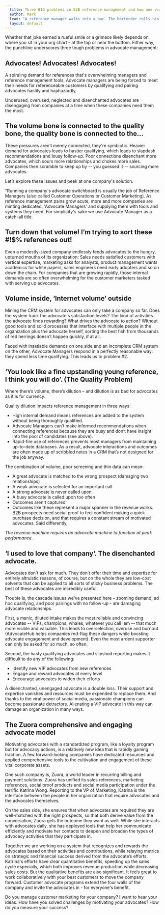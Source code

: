 ```yaml
---
  title: Three BIG problems in B2B reference management and how one visionary company is solving them
  author: Mark
  lead: "A reference manager walks into a bar. The bartender rolls his eyes and says, \"Let me guess, five of everything?\" The manager says, \"That was yesterday, now I need 20\"."
  layout: default
---
```

Whether that joke earned a rueful smile or a grimace likely depends on where you sit in your org chart - at the top or near the bottom. Either way, the punchline underscores three tough problems in advocate management: 

Advocates! Advocates! Advocates!
--------------------------------
A spiraling demand for references that's overwhelming managers and reference management tools,
Advocate managers are being forced to meet their needs for referenceable customers by qualifying and pairing advocates hastily and haphazardly,

Underused, overused, neglected and disenchanted advocates are disengaging from companies at a time when these companies need them the most.

The volume bone is connected to the quality bone, the quality bone is connected to the...
--------------------------------------------------------------------------------------------
These pressures aren't merely connected, they're symbiotic. Heavier demand for advocates leads to hastier qualifying, which leads to slapdash recommendations and lousy follow-up. Poor connections disenchant more advocates, which sours more relationships and chokes more sales. Companies then scramble to keep up by -- you guessed it -- sourcing more advocates.

Let’s explore these issues and peek at one company's solution.

“Running a company's advocate switchboard is usually the job of Reference Managers (also called Customer Operations or Customer Marketing). As reference management pains grow acute, more and more companies are minting dedicated, 'Advocate Managers' and supplying them with tools and systems they need. For simplicity's sake we use Advocate Manager as a catch-all title.

Turn down that volume! I’m trying to sort these #!$% references out!
--------------------------------------------------------------------
Even a modestly-sized company endlessly feeds advocates to the hungry, upturned mouths of its organization: Sales needs satisfied customers with vertical expertise, marketing asks for analysts, product management wants academics for white papers, sales engineers need early adopters and so on down the chain. For companies that are growing rapidly, those internal demands are so often overwhelming for the customer marketers tasked with serving up advocates.

Volume inside, ‘Internet volume’ outside
----------------------------------------
Mining the CRM system for advocates can only take a company so far. Does the system track the advocate's satisfaction levels? The kind of activities the advocate finds rewarding? What drives the advocate to action? Without good tools and solid processes that interface with multiple people in the organization plus the advocate herself, sorting the best fish from thousands of red herrings doesn't happen quickly, if at all.

Faced with insatiable demands on one side and an incomplete CRM system on the other, Advocate Managers respond in a perfectly reasonable way: they spend less time qualifying. This leads us to problem #2.

‘You look like a fine upstanding young reference, I think you will do’. (The Quality Problem)
---------------------------------------------------------------------------------------------
Where there’s volume, there’s dilution – and dilution is as bad for advocates as it is for currency.

Quality dilution impacts reference management in three ways:

* High internal demand means references are added to the system without being thoroughly 
  qualified.
* Advocate Managers can’t make informed recommendations when connecting references because they 
  are busy and don’t have insight into the pool of candidates (see above).
* Rapid-fire use of references prevents most managers from maintaining up-to-date databases. As 
  a result, advocate interactions and outcomes are often made up of scribbled notes in a CRM that’s not designed for the job anyway.

The combination of volume, poor screening and thin data can mean:

* A great advocate is matched to the wrong prospect (damaging two relationships)
* A weak advocate is selected for an important call
* A strong advocate is never called upon
* A busy advocate is called upon too often
* Outcomes aren't captured
* Outcomes like these represent a major spanner in the revenue works. B2B prospects need social 
  proof to feel confident making a quick purchase decision, and that requires a constant stream of motivated advocates. Said differently,

*The revenue machine requires an advocate machine to function at peak performance.*

‘I used to love that company‘. The disenchanted advocate.
---------------------------------------------------------

Advocates don't ask for much. They don't offer their time and expertise for entirely altruistic reasons, of course, but on the whole they are low-cost solvents that can be applied to all sorts of sticky business problems. The best of these advocates are incredibly useful.

Trouble is, the cascade issues we've presented here – zooming demand, ad hoc qualifying, and poor pairings with no follow-up - are damaging advocate relationships.

First, a manic, diluted intake makes the most reliable and convincing advocates -- VIPs, champions, whales, whatever you call 'em -- that much more visible and valuable. This leads to overselection, overuse and burnout. (AdvocateHub helps companies red-flag these dangers while boosting advocate engagement and development). Even the most ardent supporter can only be asked for so much, so often.


Second, the hasty qualifying advocates and slipshod reporting makes it difficult to do any of the following:

* Identify new VIP advocates from new references
* Engage and reward advocates at every level
* Encourage advocates to widen their efforts

A disenchanted, unengaged advocate is a double loss. Their support and expertise vanishes and resources must be expended to replace them. And thanks to the viral power of social media, passionate champions can become passionate detractors. Alienating a VIP advocate in this way can damage an organization in many ways.

The Zuora comprehensive and engaging advocate model
---------------------------------------------------
Motivating advocates with a standardized program, like a loyalty program but for advocacy actions, is a relatively new idea that is rapidly gaining traction. A few forward-looking companies have dedicated resources and applied comprehensive tools to the cultivation and engagement of these vital corporate assets.

One such company is, Zuora, a world leader in recurring billing and payment solutions. Zuora has unified its sales references, marketing references, social proof products and social media participation under the terrific Katrina Wong. Reporting to the VP of Marketing, Katrina is the interface between the people in her organization that require advocates and the advocates themselves.

On the sales side, she ensures that when advocates are required they are well-matched with the right prospects, so that both derive value from the conversation, Zuora gets the outcome they want as well. While she interacts with advocates daily, she has deployed tools that help her communicate efficiently and motivate her contacts to deepen and broaden the types of advocacy activities that they participate in.

Together we are working on a system that recognizes and rewards the advocates based on their activities and contributions, while relaying metrics on strategic and financial success derived from the advocate’s efforts. Katrina's efforts have clear quantitative benefits, speeding up the sales cycle especially, which both improves revenue production while decreasing sales costs. But the qualitative benefits are also significant. It feels great to work collaboratively with your best customers to move the company forward. Customer advocate programs extend the four walls of the company and invite the advocates in - for everyone's benefit.

Do you manage customer marketing for your company? I want to hear your ideas. How have you solved challenges by motivating your advocates? How do you measure your success?